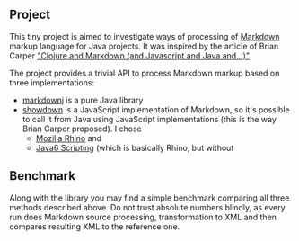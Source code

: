 Project
-----
This tiny project is aimed to investigate ways of processing of [Markdown] markup
language for Java projects. It was inspired by the article of Brian Carper
["Clojure and Markdown (and Javascript and Java and...)"][clojure-js]

The project provides a trivial API to process Markdown markup based on three
implementations:

  - [markdownj] is a pure Java library
  - [showdown] is a JavaScript implementation of Markdown, so it's possible to call
it from Java using JavaScript implementations (this is the way Brian Carper proposed).
I chose
    - [Mozilla Rhino][rhino] and
    - [Java6 Scripting][java6] (which is basically Rhino, but without

   [Markdown]: http://daringfireball.net/projects/markdown/
   [clojure-js]: http://briancarper.net/blog/clojure-and-markdown-and-javascript-and-java-and
   [markdownj]: http://code.google.com/p/markdownj/
   [showdown]: http://attacklab.net/showdown/
   [rhino]: http://www.mozilla.org/rhino/
   [java6]: http://java.sun.com/javase/6/docs/api/javax/script/package-summary.html

Benchmark
-----
Along with the library you may find a simple benchmark comparing all three methods
described above. Do not trust absolute numbers blindly, as every run does Markdown
source processing, transformation to XML and then compares resulting XML to the
reference one.